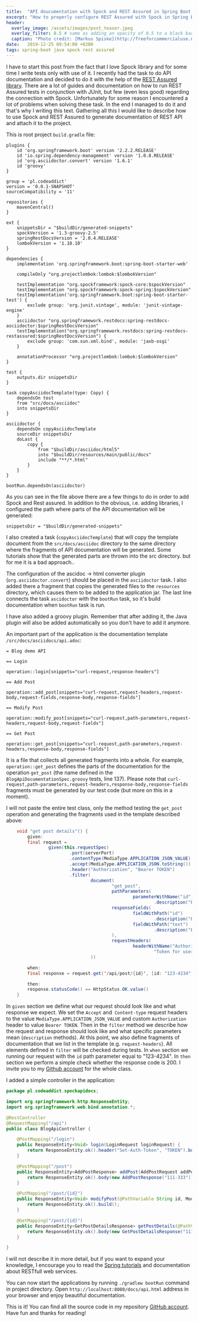 ```yaml
---
title:  "API doucumentation with Spock and REST Assured in Spring Boot 2"
excerpt: "How to properly configure REST Assured with Spock in Spring Boot application"
header:
  overlay_image: /assets/images/post_teaser.jpeg
  overlay_filter: 0.5 # same as adding an opacity of 0.5 to a black background
  caption: "Photo credit: [Markus Spiske](http://freeforcommercialuse.net)"
date:   2019-12-25 09:54:00 +0200
tags: spring-boot java spock rest assured
---
```

I have to start this post from the fact that I love Spock library and for some time I write tests only with use of it. I recently had the task to do API documentation and decided to do it with the help of the [REST Assured library](http://rest-assured.io/). There are a lot of guides and documentation on how to run REST Assured tests in conjunction with JUnit, but few (even less good) regarding the connection with Spock. Unfortunately for some reason I encountered a lot of problems when solving these task. In the end I managed to do it and that's why I writing this text.
Gathering all this I would like to describe how to use Spock and REST Assured to generate documentation of REST API and attach it to the project.

This is root project `build.gradle` file:
~~~
plugins {
	id 'org.springframework.boot' version '2.2.2.RELEASE'
	id 'io.spring.dependency-management' version '1.0.8.RELEASE'
	id 'org.asciidoctor.convert' version '1.6.1'
	id 'groovy'
}

group = 'pl.codeaddict'
version = '0.0.1-SNAPSHOT'
sourceCompatibility = '11'

repositories {
	mavenCentral()
}

ext {
	snippetsDir = "$buildDir/generated-snippets"
	spockVersion = '1.3-groovy-2.5'
	springRestDocsVersion = '2.0.4.RELEASE'
	lombokVersion = '1.18.10'
}

dependencies {
	implementation 'org.springframework.boot:spring-boot-starter-web'

	compileOnly "org.projectlombok:lombok:$lombokVersion"

	testImplementation "org.spockframework:spock-core:$spockVersion"
	testImplementation "org.spockframework:spock-spring:$spockVersion"
	testImplementation('org.springframework.boot:spring-boot-starter-test') {
		exclude group: 'org.junit.vintage', module: 'junit-vintage-engine'
	}
	asciidoctor "org.springframework.restdocs:spring-restdocs-asciidoctor:$springRestDocsVersion"
	testImplementation("org.springframework.restdocs:spring-restdocs-restassured:$springRestDocsVersion") {
		exclude group: 'com.sun.xml.bind', module: 'jaxb-osgi'
	}

	annotationProcessor "org.projectlombok:lombok:$lombokVersion"
}

test {
	outputs.dir snippetsDir
}

task copyAsciidocTemplate(type: Copy) {
	dependsOn test
	from "src/docs/asciidoc"
	into snippetsDir
}

asciidoctor {
	dependsOn copyAsciidocTemplate
	sourceDir snippetsDir
	doLast {
		copy {
			from "$buildDir/asciidoc/html5"
			into "$buildDir/resources/main/public/docs"
			include "**/*.html"
		}
	}
}

bootRun.dependsOn(asciidoctor) 
~~~
As you can see in the file above there are a few things to do in order to add Spock and Rest assured. In addition to the obvious, i.e. adding libraries, I configured the path where parts of the API documentation will be generated:
~~~
snippetsDir = "$buildDir/generated-snippets"
~~~
I also created a task (`copyAsciidocTemplate`) that will copy the template document from the `src/docs/asciidoc` directory to the same directory where the fragments of API documentation will be generated. Some tutorials show that the generated parts are thrown into the src directory. but for me it is a bad approach.. 

The configuration of the ascidoc -> html converter plugin (`org.asciidoctor.convert`) should be placed in the `asciidoctor` task. I also added there a fragment that copies the generated files to the `resources` directory, which causes them to be added to the application jar. The last line connects the task `ascidoctor` with the `bootRun` task, so it's build documentation when `bootRun` task is run. 

I have also added a groovy plugin. Remember that after adding it, the Java plugin will also be added automatically so you don't have to add it anymore.

An important part of the application is the documentation template `/src/docs/asciidocs/api.adoc`:
~~~
= Blog demo API

== Login

operation::login[snippets="curl-request,response-headers"]

== Add Post

operation::add_post[snippets="curl-request,request-headers,request-body,request-fields,response-body,response-fields"]

== Modify Post

operation::modify_post[snippets="curl-request,path-parameters,request-headers,request-body,request-fields"]

== Get Post

operation::get_post[snippets="curl-request,path-parameters,request-headers,response-body,response-fields"]
~~~
It is a file that collects all generated fragments into a whole. For example, `operation::get_post` defines the parts of the documentation for the operation `get_post` (the name defined in the `BlogApiDocumentationSpec.groovy` tests, line 137). Please note that `curl-request,path-parameters,request-headers,response-body,response-fields` fragments must be generated by our test code (but more on this in a moment).

I will not paste the entire test class, only the method testing the `get_post` operation and generating the fragments used in the template described above:
~~~java
    void "get post details"() {
        given:
        final request =
                given(this.requestSpec)
                        .port(serverPort)
                        .contentType(MediaType.APPLICATION_JSON_VALUE)
                        .accept(MediaType.APPLICATION_JSON.toString())
                        .header("Authorization", "Bearer TOKEN")
                        .filter(
                                document(
                                        "get_post",
                                        pathParameters(
                                                parameterWithName("id")
                                                        .description("Blog post unique identification number")),
                                        responseFields(
                                                fieldWithPath("id")
                                                        .description("Blog post identification number"),
                                                fieldWithPath("text")
                                                        .description("Blog post text"),
                                        ),
                                        requestHeaders(
                                                headerWithName("Authorization").description(
                                                        "Token for user authentication"))
                                ))

        when:
        final response = request.get('/api/post/{id}', [id: "123-4234"])

        then:
        response.statusCode() == HttpStatus.OK.value()
    }
~~~
In `given` section we define what our request should look like and what response we expect. We set the `Accept` and` Content-type` request headers to the value `MediaType.APPLICATION_JSON_VALUE` and custom `Authorization` header to value `Bearer TOKEN`. Then in the `filter` method we describe how the request and response should look like and what specific parameters mean (`description` methods). At this point, we also define fragments of documentation that we list in the template (e.g. `request-headers`). All elements defined in `filter` will be checked during tests. In `when` section we running our request with the `id` path parameter equal to "123-4234". In `then` section we perform a simple check whether the response code is 200. I invite you to my [Github account](https://github.com/k0staa/Code-Addict-Repos/tree/master/spockapidocks) for the whole class. 

I added a simple controller in the application:

~~~java
package pl.codeaddict.spockapidocs;

import org.springframework.http.ResponseEntity;
import org.springframework.web.bind.annotation.*;

@RestController
@RequestMapping("/api")
public class BlogApiController {

    @PostMapping("/login")
    public ResponseEntity<Void> login(LoginRequest loginRequest) {
        return ResponseEntity.ok().header("Set-Auth-Token", "TOKEN").build();
    }

    @PostMapping("/post")
    public ResponseEntity<AddPostResponse> addPost(AddPostRequest addPostRequest) {
        return ResponseEntity.ok().body(new AddPostResponse("111-333"));
    }

    @PutMapping("/post/{id}")
    public ResponseEntity<Void> modifyPost(@PathVariable String id, ModifyPostRequest modifyPostRequest) {
        return ResponseEntity.ok().build();
    }

    @GetMapping("/post/{id}")
    public ResponseEntity<GetPostDetailsResponse> getPostDetails(@PathVariable String id) {
        return ResponseEntity.ok().body(new GetPostDetailsResponse("111-333","Blog post text"));
    }

}
~~~
I will not describe it in more detail, but if you want to expand your knowledge, I encourage you to read the [Spring tutorials](https://spring.io/guides/gs/rest-service/) and documentation about RESTfull web services.

You can now start the applications by running `./gradlew bootRun` command in project directory. Open `http://localhost:8080/docs/api.html` address in your browser and enjoy beautiful documentation.

This is it! You can find all the source code in my repository [GitHub account](https://github.com/k0staa/Code-Addict-Repos/tree/master/spockapidocks). 
Have fun and thanks for reading!
